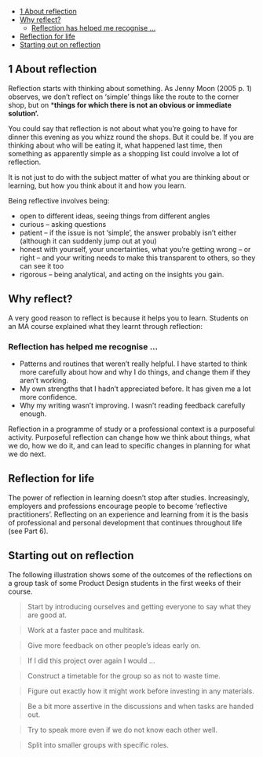 - [1 About reflection](#1-about-reflection)
- [Why reflect?](#why-reflect)
  - [Reflection has helped me recognise ...](#reflection-has-helped-me-recognise-)
- [Reflection for life](#reflection-for-life)
- [Starting out on reflection](#starting-out-on-reflection)

## 1 About reflection
Reflection starts with thinking about something. As Jenny Moon (2005 p. 1) observes, we don’t reflect on ‘simple’ things like the route to the corner shop, but on ***things for which there is not an obvious or immediate solution’.**


You could say that reflection is not about what you’re going to have for dinner this evening as you whizz round the shops. But it could be. If you are thinking about who will be eating it, what happened last time, then something as apparently simple as a shopping list could involve a lot of reflection.

It is not just to do with the subject matter of what you are thinking about or learning,
but how you think about it and how you learn.

Being reflective involves being:
- open to different ideas, seeing things from different angles
- curious – asking questions
- patient – if the issue is not ‘simple’, the answer probably isn’t either (although it
can suddenly jump out at you)
- honest with yourself, your uncertainties, what you’re getting wrong – or right – and
your writing needs to make this transparent to others, so they can see it too
- rigorous – being analytical, and acting on the insights you gain.


## Why reflect?

A very good reason to reflect is because it helps you to learn.
Students on an MA course explained what they learnt through reflection:


### Reflection has helped me recognise ...

- Patterns and routines that weren’t really helpful. I have started to think more
carefully about how and why I do things, and change them if they aren’t working.
- My own strengths that I hadn’t appreciated before. It has given me a lot more
confidence.
- Why my writing wasn’t improving. I wasn’t reading feedback carefully enough.

Reflection in a programme of study or a professional context is a purposeful activity.
Purposeful reflection can change how we think about things, what we do, how we do
it, and can lead to specific changes in planning for what we do next.

## Reflection for life
The power of reflection in learning doesn’t stop after studies. Increasingly, employers
and professions encourage people to become ‘reflective practitioners’. Reflecting
on an experience and learning from it is the basis of professional and personal
development that continues throughout life (see Part 6).

## Starting out on reflection
The following illustration shows some of the outcomes of the reflections on a group
task of some Product Design students in the first weeks of their course.


>Start by introducing
ourselves and getting
everyone to say what
they are good at.


>Work at
a faster
pace and
multitask.


>Give more feedback
on other people’s ideas
early on.



>If I did this
project over again I
would ...



>Construct a timetable
for the group so as
not to waste time.



>Figure out exactly
how it might work
before investing in
any materials.



>Be a bit more assertive
in the discussions
and when tasks are
handed out.


>Try to speak
more even if we
do not know
each other well.


>Split into
smaller
groups with
specific roles.